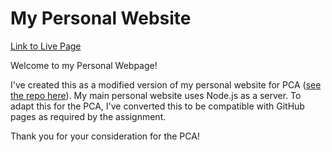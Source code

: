 # My Personal Website

[Link to Live Page](https://mclancy96.github.io/my_pca_website/)

Welcome to my Personal Webpage!

I've created this as a modified version of my personal website for PCA ([see the repo here](https://github.com/mclancy96/portfolio)). My main personal website uses Node.js as a server. To adapt this for the PCA, I've converted this to be compatible with GitHub pages as required by the assignment.

Thank you for your consideration for the PCA!
